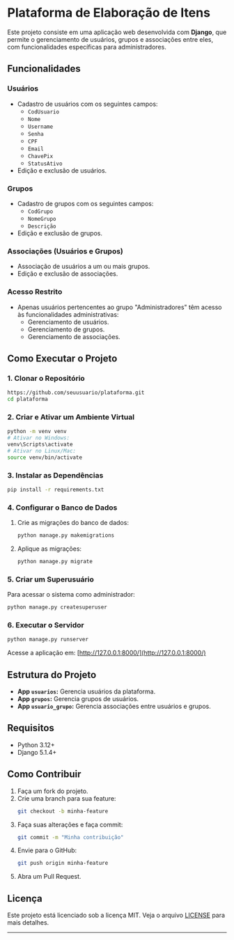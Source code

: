 # Plataforma de Elaboração de Itens

Este projeto consiste em uma aplicação web desenvolvida com **Django**, que permite o gerenciamento de usuários, grupos e associações entre eles, com funcionalidades específicas para administradores.

## **Funcionalidades**

### **Usuários**
- Cadastro de usuários com os seguintes campos:
  - `CodUsuario`
  - `Nome`
  - `Username`
  - `Senha`
  - `CPF`
  - `Email`
  - `ChavePix`
  - `StatusAtivo`
- Edição e exclusão de usuários.

### **Grupos**
- Cadastro de grupos com os seguintes campos:
  - `CodGrupo`
  - `NomeGrupo`
  - `Descrição`
- Edição e exclusão de grupos.

### **Associações (Usuários e Grupos)**
- Associação de usuários a um ou mais grupos.
- Edição e exclusão de associações.

### **Acesso Restrito**
- Apenas usuários pertencentes ao grupo "Administradores" têm acesso às funcionalidades administrativas:
  - Gerenciamento de usuários.
  - Gerenciamento de grupos.
  - Gerenciamento de associações.

## **Como Executar o Projeto**

### **1. Clonar o Repositório**

```bash
https://github.com/seuusuario/plataforma.git
cd plataforma
```

### **2. Criar e Ativar um Ambiente Virtual**

```bash
python -m venv venv
# Ativar no Windows:
venv\Scripts\activate
# Ativar no Linux/Mac:
source venv/bin/activate
```

### **3. Instalar as Dependências**

```bash
pip install -r requirements.txt
```

### **4. Configurar o Banco de Dados**

1. Crie as migrações do banco de dados:
   ```bash
   python manage.py makemigrations
   ```
2. Aplique as migrações:
   ```bash
   python manage.py migrate
   ```

### **5. Criar um Superusuário**

Para acessar o sistema como administrador:

```bash
python manage.py createsuperuser
```

### **6. Executar o Servidor**

```bash
python manage.py runserver
```

Acesse a aplicação em: [http://127.0.0.1:8000/](http://127.0.0.1:8000/)

## **Estrutura do Projeto**

- **App `usuarios`:** Gerencia usuários da plataforma.
- **App `grupos`:** Gerencia grupos de usuários.
- **App `usuario_grupo`:** Gerencia associações entre usuários e grupos.

## **Requisitos**

- Python 3.12+
- Django 5.1.4+

## **Como Contribuir**

1. Faça um fork do projeto.
2. Crie uma branch para sua feature:
   ```bash
   git checkout -b minha-feature
   ```
3. Faça suas alterações e faça commit:
   ```bash
   git commit -m "Minha contribuição"
   ```
4. Envie para o GitHub:
   ```bash
   git push origin minha-feature
   ```
5. Abra um Pull Request.

## **Licença**

Este projeto está licenciado sob a licença MIT. Veja o arquivo [LICENSE](LICENSE) para mais detalhes.

---
